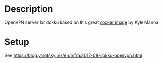 # Description

OpenVPN server for dokku based on this great [docker image](https://github.com/kylemanna/docker-openvpn) by Kyle Manna

# Setup

See https://blog.yarotsky.me/en/infra/2017-08-dokku-openvpn.html
